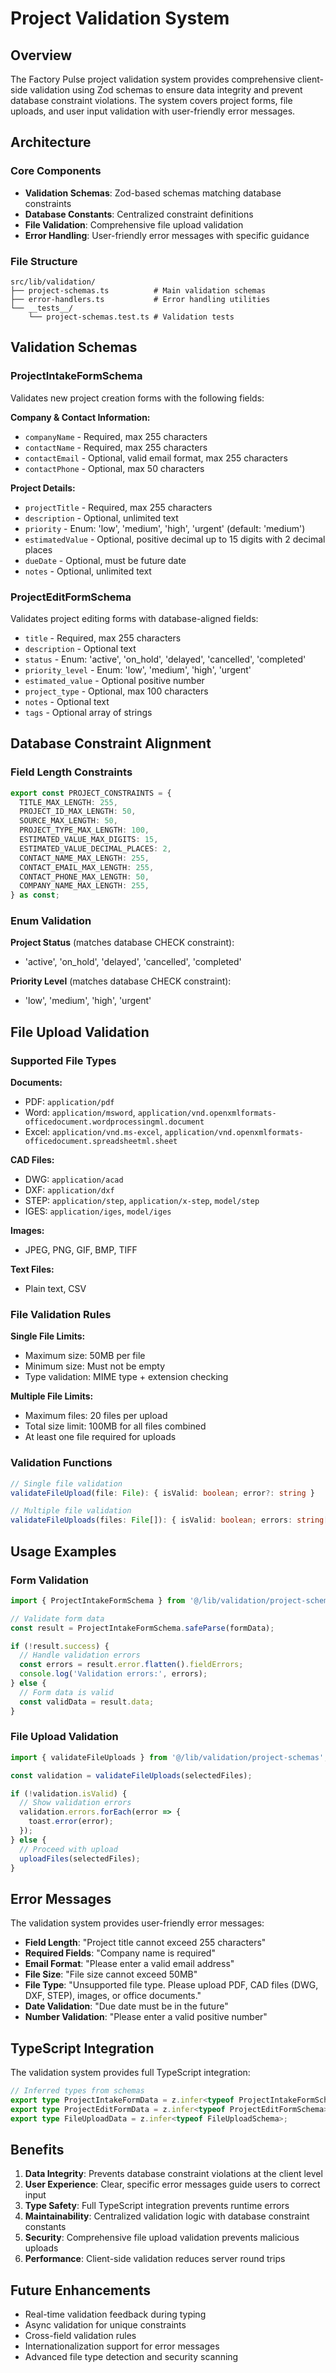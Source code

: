 # Project Validation System

## Overview

The Factory Pulse project validation system provides comprehensive client-side validation using Zod schemas to ensure data integrity and prevent database constraint violations. The system covers project forms, file uploads, and user input validation with user-friendly error messages.

## Architecture

### Core Components

- **Validation Schemas**: Zod-based schemas matching database constraints
- **Database Constants**: Centralized constraint definitions
- **File Validation**: Comprehensive file upload validation
- **Error Handling**: User-friendly error messages with specific guidance

### File Structure

```
src/lib/validation/
├── project-schemas.ts          # Main validation schemas
├── error-handlers.ts           # Error handling utilities
└── __tests__/
    └── project-schemas.test.ts # Validation tests
```

## Validation Schemas

### ProjectIntakeFormSchema

Validates new project creation forms with the following fields:

**Company & Contact Information:**
- `companyName` - Required, max 255 characters
- `contactName` - Required, max 255 characters  
- `contactEmail` - Optional, valid email format, max 255 characters
- `contactPhone` - Optional, max 50 characters

**Project Details:**
- `projectTitle` - Required, max 255 characters
- `description` - Optional, unlimited text
- `priority` - Enum: 'low', 'medium', 'high', 'urgent' (default: 'medium')
- `estimatedValue` - Optional, positive decimal up to 15 digits with 2 decimal places
- `dueDate` - Optional, must be future date
- `notes` - Optional, unlimited text

### ProjectEditFormSchema

Validates project editing forms with database-aligned fields:

- `title` - Required, max 255 characters
- `description` - Optional text
- `status` - Enum: 'active', 'on_hold', 'delayed', 'cancelled', 'completed'
- `priority_level` - Enum: 'low', 'medium', 'high', 'urgent'
- `estimated_value` - Optional positive number
- `project_type` - Optional, max 100 characters
- `notes` - Optional text
- `tags` - Optional array of strings

## Database Constraint Alignment

### Field Length Constraints

```typescript
export const PROJECT_CONSTRAINTS = {
  TITLE_MAX_LENGTH: 255,
  PROJECT_ID_MAX_LENGTH: 50,
  SOURCE_MAX_LENGTH: 50,
  PROJECT_TYPE_MAX_LENGTH: 100,
  ESTIMATED_VALUE_MAX_DIGITS: 15,
  ESTIMATED_VALUE_DECIMAL_PLACES: 2,
  CONTACT_NAME_MAX_LENGTH: 255,
  CONTACT_EMAIL_MAX_LENGTH: 255,
  CONTACT_PHONE_MAX_LENGTH: 50,
  COMPANY_NAME_MAX_LENGTH: 255,
} as const;
```

### Enum Validation

**Project Status** (matches database CHECK constraint):
- 'active', 'on_hold', 'delayed', 'cancelled', 'completed'

**Priority Level** (matches database CHECK constraint):
- 'low', 'medium', 'high', 'urgent'

## File Upload Validation

### Supported File Types

**Documents:**
- PDF: `application/pdf`
- Word: `application/msword`, `application/vnd.openxmlformats-officedocument.wordprocessingml.document`
- Excel: `application/vnd.ms-excel`, `application/vnd.openxmlformats-officedocument.spreadsheetml.sheet`

**CAD Files:**
- DWG: `application/acad`
- DXF: `application/dxf`
- STEP: `application/step`, `application/x-step`, `model/step`
- IGES: `application/iges`, `model/iges`

**Images:**
- JPEG, PNG, GIF, BMP, TIFF

**Text Files:**
- Plain text, CSV

### File Validation Rules

**Single File Limits:**
- Maximum size: 50MB per file
- Minimum size: Must not be empty
- Type validation: MIME type + extension checking

**Multiple File Limits:**
- Maximum files: 20 files per upload
- Total size limit: 100MB for all files combined
- At least one file required for uploads

### Validation Functions

```typescript
// Single file validation
validateFileUpload(file: File): { isValid: boolean; error?: string }

// Multiple file validation  
validateFileUploads(files: File[]): { isValid: boolean; errors: string[] }
```

## Usage Examples

### Form Validation

```typescript
import { ProjectIntakeFormSchema } from '@/lib/validation/project-schemas';

// Validate form data
const result = ProjectIntakeFormSchema.safeParse(formData);

if (!result.success) {
  // Handle validation errors
  const errors = result.error.flatten().fieldErrors;
  console.log('Validation errors:', errors);
} else {
  // Form data is valid
  const validData = result.data;
}
```

### File Upload Validation

```typescript
import { validateFileUploads } from '@/lib/validation/project-schemas';

const validation = validateFileUploads(selectedFiles);

if (!validation.isValid) {
  // Show validation errors
  validation.errors.forEach(error => {
    toast.error(error);
  });
} else {
  // Proceed with upload
  uploadFiles(selectedFiles);
}
```

## Error Messages

The validation system provides user-friendly error messages:

- **Field Length**: "Project title cannot exceed 255 characters"
- **Required Fields**: "Company name is required"
- **Email Format**: "Please enter a valid email address"
- **File Size**: "File size cannot exceed 50MB"
- **File Type**: "Unsupported file type. Please upload PDF, CAD files (DWG, DXF, STEP), images, or office documents."
- **Date Validation**: "Due date must be in the future"
- **Number Validation**: "Please enter a valid positive number"

## TypeScript Integration

The validation system provides full TypeScript integration:

```typescript
// Inferred types from schemas
export type ProjectIntakeFormData = z.infer<typeof ProjectIntakeFormSchema>;
export type ProjectEditFormData = z.infer<typeof ProjectEditFormSchema>;
export type FileUploadData = z.infer<typeof FileUploadSchema>;
```

## Benefits

1. **Data Integrity**: Prevents database constraint violations at the client level
2. **User Experience**: Clear, specific error messages guide users to correct input
3. **Type Safety**: Full TypeScript integration prevents runtime errors
4. **Maintainability**: Centralized validation logic with database constraint constants
5. **Security**: Comprehensive file upload validation prevents malicious uploads
6. **Performance**: Client-side validation reduces server round trips

## Future Enhancements

- Real-time validation feedback during typing
- Async validation for unique constraints
- Cross-field validation rules
- Internationalization support for error messages
- Advanced file type detection and security scanning